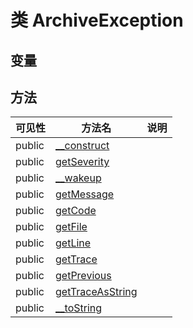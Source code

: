#  类 ArchiveException




## 变量


## 方法


| 可见性 | 方法名 | 说明 |
|--------|-------|------|
| public|[__construct](ArchiveException/__construct.md) |  |
| public|[getSeverity](ArchiveException/getSeverity.md) |  |
| public|[__wakeup](ArchiveException/__wakeup.md) |  |
| public|[getMessage](ArchiveException/getMessage.md) |  |
| public|[getCode](ArchiveException/getCode.md) |  |
| public|[getFile](ArchiveException/getFile.md) |  |
| public|[getLine](ArchiveException/getLine.md) |  |
| public|[getTrace](ArchiveException/getTrace.md) |  |
| public|[getPrevious](ArchiveException/getPrevious.md) |  |
| public|[getTraceAsString](ArchiveException/getTraceAsString.md) |  |
| public|[__toString](ArchiveException/__toString.md) |  |
